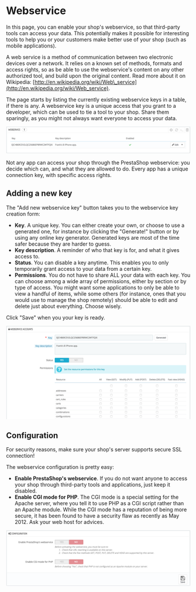 # Webservice

In this page, you can enable your shop's webservice, so that third-party tools can access your data. This potentially makes it possible for interesting tools to help you or your customers make better use of your shop \(such as mobile applications\).

A web service is a method of communication between two electronic devices over a network. It relies on a known set of methods, formats and access rights, so as be able to use the webservice's content on any other authorized tool, and build upon the original content. Read more about it on Wikipedia: [http://en.wikipedia.org/wiki/Web\_service](http://en.wikipedia.org/wiki/Web_service).

The page starts by listing the currently existing webservice keys in a table, if there is any. A webservice key is a unique access that you grant to a developer, which can be used to tie a tool to your shop. Share them sparingly, as you might not always want everyone to access your data.

![](../../../.gitbook/assets/43417629.png)

Not any app can access your shop through the PrestaShop webservice: you decide which can, and what they are allowed to do. Every app has a unique connection key, with specific access rights.

## Adding a new key <a id="Webservice-Addinganewkey"></a>

The "Add new webservice key" button takes you to the webservice key creation form:

* **Key**. A unique key. You can either create your own, or choose to use a generated one, for instance by clicking the "Generate!" button or by using any online key generator. Generated keys are most of the time safer because they are harder to guess.
* **Key description**. A reminder of who that key is for, and what it gives access to.
* **Status**. You can disable a key anytime. This enables you to only temporarily grant access to your data from a certain key.
* **Permissions**. You do not have to share ALL your data with each key. You can choose among a wide array of permissions, either by section or by type of access. You might want some applications to only be able to view a handful of items, while some others \(for instance, ones that you would use to manage the shop remotely\) should be able to edit and delete just about everything. Choose wisely.

Click "Save" when you your key is ready.

![](../../../.gitbook/assets/43417631%20%284%29.png)

## Configuration <a id="Webservice-Configuration"></a>

For security reasons, make sure your shop's server supports secure SSL connection!

The webservice configuration is pretty easy:

* **Enable PrestaShop's webservice**. If you do not want anyone to access your shop through third-party tools and applications, just keep it disabled.
* **Enable CGI mode for PHP**. The CGI mode is a special setting for the Apache server, where you tell it to use PHP as a CGI script rather than an Apache module. While the CGI mode has a reputation of being more secure, it has been found to have a security flaw as recently as May 2012. Ask your web host for advices.

![](../../../.gitbook/assets/43417632%20%284%29.png)

